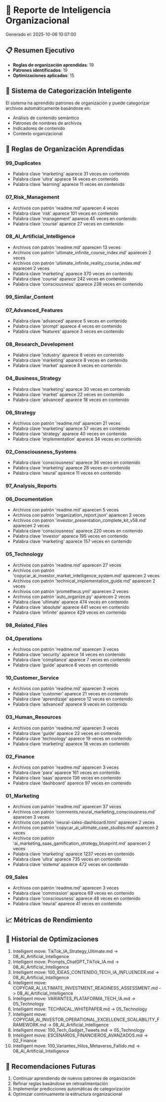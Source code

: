 # 🧠 Reporte de Inteligencia Organizacional

Generado el: 2025-10-06 10:07:00

## 📋 Resumen Ejecutivo

- **Reglas de organización aprendidas**: 19
- **Patrones identificados**: 19
- **Optimizaciones aplicadas**: 15

## 🎯 Sistema de Categorización Inteligente

El sistema ha aprendido patrones de organización y puede categorizar archivos automáticamente basándose en:
- Análisis de contenido semántico
- Patrones de nombres de archivos
- Indicadores de contenido
- Contexto organizacional

## 📏 Reglas de Organización Aprendidas

### 99_Duplicates
- Palabra clave 'marketing' aparece 31 veces en contenido
- Palabra clave 'ultra' aparece 14 veces en contenido
- Palabra clave 'learning' aparece 11 veces en contenido

### 07_Risk_Management
- Archivos con patrón 'readme.md' aparecen 4 veces
- Palabra clave 'risk' aparece 101 veces en contenido
- Palabra clave 'management' aparece 45 veces en contenido
- Palabra clave 'course' aparece 27 veces en contenido

### 08_AI_Artificial_Intelligence
- Archivos con patrón 'readme.md' aparecen 13 veces
- Archivos con patrón 'ultimate_infinite_course_index.md' aparecen 2 veces
- Archivos con patrón 'ultimate_infinite_reality_course_index.md' aparecen 2 veces
- Palabra clave 'marketing' aparece 370 veces en contenido
- Palabra clave 'course' aparece 242 veces en contenido
- Palabra clave 'consciousness' aparece 238 veces en contenido

### 99_Similar_Content

### 07_Advanced_Features
- Palabra clave 'advanced' aparece 5 veces en contenido
- Palabra clave 'prompt' aparece 4 veces en contenido
- Palabra clave 'features' aparece 3 veces en contenido

### 08_Research_Development
- Palabra clave 'industry' aparece 8 veces en contenido
- Palabra clave 'marketing' aparece 8 veces en contenido
- Palabra clave 'market' aparece 8 veces en contenido

### 04_Business_Strategy
- Palabra clave 'marketing' aparece 30 veces en contenido
- Palabra clave 'market' aparece 22 veces en contenido
- Palabra clave 'advanced' aparece 18 veces en contenido

### 06_Strategy
- Archivos con patrón 'readme.md' aparecen 21 veces
- Palabra clave 'marketing' aparece 57 veces en contenido
- Palabra clave 'strategy' aparece 40 veces en contenido
- Palabra clave 'implementation' aparece 34 veces en contenido

### 02_Consciousness_Systems
- Palabra clave 'consciousness' aparece 36 veces en contenido
- Palabra clave 'marketing' aparece 28 veces en contenido
- Palabra clave 'neural' aparece 11 veces en contenido

### 97_Analysis_Reports

### 06_Documentation
- Archivos con patrón 'readme.md' aparecen 5 veces
- Archivos con patrón 'organization_report.json' aparecen 2 veces
- Archivos con patrón 'investor_presentation_complete_kit_v58.md' aparecen 2 veces
- Palabra clave 'consciousness' aparece 220 veces en contenido
- Palabra clave 'investor' aparece 195 veces en contenido
- Palabra clave 'marketing' aparece 157 veces en contenido

### 05_Technology
- Archivos con patrón 'readme.md' aparecen 27 veces
- Archivos con patrón 'copycar_ai_investor_market_intelligence_system.md' aparecen 2 veces
- Archivos con patrón 'technical_implementation_guide.md' aparecen 2 veces
- Archivos con patrón 'prometheus.yml' aparecen 2 veces
- Archivos con patrón 'auto_organize.py' aparecen 2 veces
- Palabra clave 'ultimate' aparece 474 veces en contenido
- Palabra clave 'absolute' aparece 441 veces en contenido
- Palabra clave 'infinite' aparece 429 veces en contenido

### 98_Related_Files

### 04_Operations
- Archivos con patrón 'readme.md' aparecen 3 veces
- Palabra clave 'security' aparece 14 veces en contenido
- Palabra clave 'compliance' aparece 7 veces en contenido
- Palabra clave 'guide' aparece 6 veces en contenido

### 10_Customer_Service
- Archivos con patrón 'readme.md' aparecen 3 veces
- Palabra clave 'customer' aparece 21 veces en contenido
- Palabra clave 'aprendizaje' aparece 12 veces en contenido
- Palabra clave 'advanced' aparece 9 veces en contenido

### 03_Human_Resources
- Archivos con patrón 'readme.md' aparecen 3 veces
- Palabra clave 'guide' aparece 22 veces en contenido
- Palabra clave 'technology' aparece 19 veces en contenido
- Palabra clave 'marketing' aparece 18 veces en contenido

### 02_Finance
- Archivos con patrón 'readme.md' aparecen 3 veces
- Palabra clave 'para' aparece 161 veces en contenido
- Palabra clave 'saas' aparece 136 veces en contenido
- Palabra clave 'dashboard' aparece 97 veces en contenido

### 01_Marketing
- Archivos con patrón 'readme.md' aparecen 37 veces
- Archivos con patrón 'comments.neural_marketing_consciousness.md' aparecen 3 veces
- Archivos con patrón 'neural-sales-dashboard.html' aparecen 2 veces
- Archivos con patrón 'copycar_ai_ultimate_case_studies.md' aparecen 2 veces
- Archivos con patrón 'ai_marketing_saas_gamification_strategy_blueprint.md' aparecen 2 veces
- Palabra clave 'marketing' aparece 1237 veces en contenido
- Palabra clave 'ultra' aparece 735 veces en contenido
- Palabra clave 'sistema' aparece 472 veces en contenido

### 09_Sales
- Archivos con patrón 'readme.md' aparecen 3 veces
- Palabra clave 'commission' aparece 69 veces en contenido
- Palabra clave 'consciousness' aparece 48 veces en contenido
- Palabra clave 'neural' aparece 41 veces en contenido

## 📈 Métricas de Rendimiento


## 🔄 Historial de Optimizaciones

1. Intelligent move: TikTok_IA_Strategy_Ultimate.md -> 08_AI_Artificial_Intelligence
2. Intelligent move: Prompts_ChatGPT_TikTok_IA.md -> 08_AI_Artificial_Intelligence
3. Intelligent move: 100_IDEAS_CONTENIDO_TECH_IA_INFLUENCER.md -> 08_AI_Artificial_Intelligence
4. Intelligent move: COPYCAR_AI_ULTIMATE_INVESTMENT_READINESS_ASSESSMENT.md -> 08_AI_Artificial_Intelligence
5. Intelligent move: VARIANTES_PLATAFORMA_TECH_IA.md -> 05_Technology
6. Intelligent move: TECHNICAL_WHITEPAPER.md -> 05_Technology
7. Intelligent move: COPYCAR_AI_INVESTOR_OPERATIONAL_EXCELLENCE_SCALABILITY_FRAMEWORK.md -> 08_AI_Artificial_Intelligence
8. Intelligent move: 100_Tech_Gadget_Tweets.md -> 05_Technology
9. Intelligent move: ESCENARIOS_FINANCIEROS_AVANZADOS.md -> 02_Finance
10. Intelligent move: 100_Variantes_Hilos_Metaverso_Fallido.md -> 08_AI_Artificial_Intelligence

## 🚀 Recomendaciones Futuras

1. Continuar aprendiendo de nuevos patrones de organización
2. Refinar reglas basándose en retroalimentación
3. Implementar predicciones automáticas de categorización
4. Optimizar continuamente la estructura organizacional

